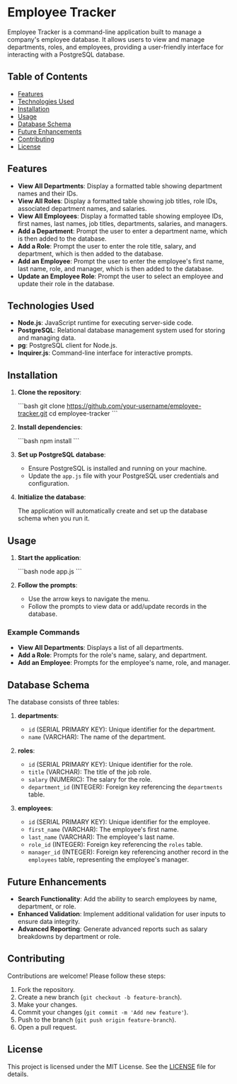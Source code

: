 
# Employee Tracker

Employee Tracker is a command-line application built to manage a company's employee database. It allows users to view and manage departments, roles, and employees, providing a user-friendly interface for interacting with a PostgreSQL database.

## Table of Contents

- [Features](#features)
- [Technologies Used](#technologies-used)
- [Installation](#installation)
- [Usage](#usage)
- [Database Schema](#database-schema)
- [Future Enhancements](#future-enhancements)
- [Contributing](#contributing)
- [License](#license)

## Features

- **View All Departments**: Display a formatted table showing department names and their IDs.
- **View All Roles**: Display a formatted table showing job titles, role IDs, associated department names, and salaries.
- **View All Employees**: Display a formatted table showing employee IDs, first names, last names, job titles, departments, salaries, and managers.
- **Add a Department**: Prompt the user to enter a department name, which is then added to the database.
- **Add a Role**: Prompt the user to enter the role title, salary, and department, which is then added to the database.
- **Add an Employee**: Prompt the user to enter the employee's first name, last name, role, and manager, which is then added to the database.
- **Update an Employee Role**: Prompt the user to select an employee and update their role in the database.

## Technologies Used

- **Node.js**: JavaScript runtime for executing server-side code.
- **PostgreSQL**: Relational database management system used for storing and managing data.
- **pg**: PostgreSQL client for Node.js.
- **Inquirer.js**: Command-line interface for interactive prompts.

## Installation

1. **Clone the repository**:

   \`\`\`bash
   git clone https://github.com/your-username/employee-tracker.git
   cd employee-tracker
   \`\`\`

2. **Install dependencies**:

   \`\`\`bash
   npm install
   \`\`\`

3. **Set up PostgreSQL database**:

   - Ensure PostgreSQL is installed and running on your machine.
   - Update the `app.js` file with your PostgreSQL user credentials and configuration.

4. **Initialize the database**:

   The application will automatically create and set up the database schema when you run it.

## Usage

1. **Start the application**:

   \`\`\`bash
   node app.js
   \`\`\`

2. **Follow the prompts**:

   - Use the arrow keys to navigate the menu.
   - Follow the prompts to view data or add/update records in the database.

### Example Commands

- **View All Departments**: Displays a list of all departments.
- **Add a Role**: Prompts for the role's name, salary, and department.
- **Add an Employee**: Prompts for the employee's name, role, and manager.

## Database Schema

The database consists of three tables:

1. **departments**:
   - `id` (SERIAL PRIMARY KEY): Unique identifier for the department.
   - `name` (VARCHAR): The name of the department.

2. **roles**:
   - `id` (SERIAL PRIMARY KEY): Unique identifier for the role.
   - `title` (VARCHAR): The title of the job role.
   - `salary` (NUMERIC): The salary for the role.
   - `department_id` (INTEGER): Foreign key referencing the `departments` table.

3. **employees**:
   - `id` (SERIAL PRIMARY KEY): Unique identifier for the employee.
   - `first_name` (VARCHAR): The employee's first name.
   - `last_name` (VARCHAR): The employee's last name.
   - `role_id` (INTEGER): Foreign key referencing the `roles` table.
   - `manager_id` (INTEGER): Foreign key referencing another record in the `employees` table, representing the employee's manager.

## Future Enhancements

- **Search Functionality**: Add the ability to search employees by name, department, or role.
- **Enhanced Validation**: Implement additional validation for user inputs to ensure data integrity.
- **Advanced Reporting**: Generate advanced reports such as salary breakdowns by department or role.

## Contributing

Contributions are welcome! Please follow these steps:

1. Fork the repository.
2. Create a new branch (`git checkout -b feature-branch`).
3. Make your changes.
4. Commit your changes (`git commit -m 'Add new feature'`).
5. Push to the branch (`git push origin feature-branch`).
6. Open a pull request.

## License

This project is licensed under the MIT License. See the [LICENSE](LICENSE) file for details.
